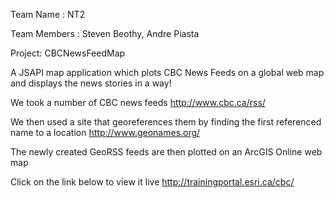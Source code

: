 Team Name : NT2

Team Members : Steven Beothy, Andre Piasta

Project: CBCNewsFeedMap

A JSAPI map application which plots CBC News Feeds on a global web map and displays the news stories in a way!

We took a number of CBC news feeds http://www.cbc.ca/rss/

We then used a site that georeferences them by finding the first referenced name to a location http://www.geonames.org/

The newly created GeoRSS feeds are then plotted on an ArcGIS Online web map

Click on the link below to view it live http://trainingportal.esri.ca/cbc/